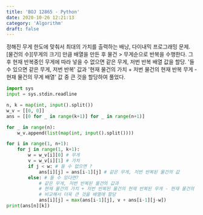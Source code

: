 ```yaml
---
title: 'BOJ 12865 - Python'
date: 2020-10-26 12:21:13
category: 'Algorithm'
draft: false
---
```

정해진 무게 한도에 맞춰서 최대의 가치를 출력하는 배낭, 다이내믹 프로그래밍 문제. [물건의 수][무게의 크기] 만큼 배열을 만든 후 물건 > 무게순으로 반복을 수행한다. 그 후 현재 반복중인 무게에 따라 넣을 수 없으면 같은 무게, 저번 반복 배열 값을 할당. '들 수 있으면 같은 무게, 저번 반복' 값과 '현재 물건의 가치 + 저번 물건의 현재 반복 무게 - 현재 물건의 무게 배열' 값 중 큰 것을 할당하여 풀었다.
```python
import sys
input = sys.stdin.readline

n, k = map(int, input().split())
w_v = [[0, 0]]
ans = [[0 for _ in range(k+1)] for _ in range(n+1)]

for _ in range(n):
    w_v.append(list(map(int, input().split())))

for i in range(1, n+1):
    for j in range(1, k+1):
        w = w_v[i][0] # 무게
        v = w_v[i][1] # 가치
        if j < w: # 들 수 없으면 ?
            ans[i][j] = ans[i-1][j] # 같은 무게, 저번 반복된 물건의 값
        else: # 들 수 있다면?
            # 같은 무게, 저번 반복된 물건의 값과
            # 현재 물건의 가치 + 저번 반복된 물건의 현재 반복된 무게 - 현재 물건의 무게의 값을 더한 값을
            # 비교해서 더욱 큰 것을 배열에 할당
            ans[i][j] = max(ans[i-1][j], v + ans[i-1][j-w])
print(ans[n][k])

```